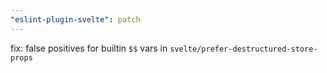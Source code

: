 ```yaml
---
"eslint-plugin-svelte": patch
---
```


fix: false positives for builtin `$$` vars in `svelte/prefer-destructured-store-props`
